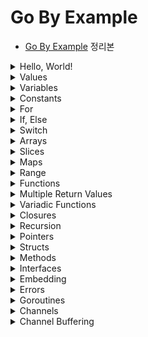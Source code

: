 # Go By Example

- [Go By Example](https://gobyexample.com/) 정리본

<details>
<summary>Hello, World!</summary>

<p>

```go
package main

import "fmt"

func main() {
    fmt.Println("Hello, World!")
}
```

- `main.go` 파일이 있을 때, 아래 명령어를 통해 바로 실행할 수 있다.

```
go run main.go
```

- 바이너리 파일로 build하고, 실행하는 과정은 아래와 같다.

```
go build main.go
ls # main, main.go

./main # Hello, World!
```

---

</p>
</details>

<details>
<summary>Values</summary>

<p>

- Go는 문자열, 정수형, 실수형, boolean 등 많은 값 타입을 가진다.

```go
package main

import "fmt"

func main() {
    fmt.Println("go" + "lang") // "golang"
    fmt.Println("1 + 2 = ", 1+2) // "1 + 2 = 3"
    fmt.Println("7.0 / 3.0 = ", 7.0/3.0) // "7.0 / 3.0 = 2.3333333333333335"
    fmt.Println(true && false) // "false"
}
```

---

</p>
</details>

<details>
<summary>Variables</summary>

<p>

- Go에서는 변수를 명시적으로 선언해야 하고, 이런 정보들은 컴파일러가 사용한다.  
  (타입 체크, 함수 호출 등)

- 1개 이상의 변수는 `var` 키워드를 사용해 선언할 수 있다.

- 아래 처럼 여러 변수들을 한 번에 선언할 수도 있다.

```go
func main() {
    var n1, n2 int = 1, 2
    var n3, n4 = 3, 4
    fmt.Println(n1, n2) // "1 2"
    fmt.Println(n3, n4) // "3 4"
}
```

- n3, n4의 경우 Go는 변수가 초기화된 값으로 타입을 결정한다.

- 아래처럼 값이 할당되지 않고 선언만 된 변수들은 초기값의 _zero-valued_ 로 지정된다.  
  예를 들어 int형이라면 0, 문자열이라면 아무런 값도 없는 빈 문자열 `""`이 된다.

```go
func main() {
    var n1 int
    fmt.Println(n1) // "0"
    var s1 string
    fmt.Println(s1) // ""
}
```

- `:=` 표현식은 값을 선언하고 초기화하는 것을 의미한다.

```go
func main() {
    n1 := 1
    s1 := "string"
    fmt.Println(n1, s1) // "1 string"
}
```

---

</p>
</details>

<details>
<summary>Constants</summary>

<p>

- Go는 문자, 문자열, boolean, 숫자형 값들에 대해 상수를 지원한다.  
  상수는 `const` 키워드를 사용해 선언한다.

```go
func main() {
    const s string = "constant"
    fmt.Println(s)

    const n = 50
    const d = 3e20 / n
    fmt.Println(d)

    fmt.Println(int64(d))
    fmt.Println(math.Sin(n))
}
```

- `const` 키워드는 `var` 키워드가 쓰이는 곳 어디서든 쓰일 수 있다.

---

</p>
</details>

<details>
<summary>For</summary>

<p>

- `for`는 Go에서 유일한 반복문이다.

```go
func main() {
	i := 1
	for i <= 3 {
		fmt.Print(i, " ")
		i = i + 1
	}

	// "1 2 3"

	for j := 7; j <= 9; j++ {
		fmt.Println(j, " ")
	}

	// "7 8 9"

	for {
		fmt.Println("LOOP")
		break
	}

	// "LOOP"

	for n := 0; n <= 5; n++ {
		if n%2 == 0 {
			continue
		}
		fmt.Print(n, " ")
	}

	// "1 3 5"
}
```

---

</p>
</details>

<details>
<summary>If, Else</summary>

<p>

- Go에서는 다른 언어와 if, else 구문이 동일하고, else문 없이 if문만 있을 수도 있다.  
  단, if else block에서의 `{ }`는 필수적으로 필요하다.

```go
func main() {
	if 7%2 == 0 {
		println("7 is even")
	} else {
		println("7 is odd")
	}

	if num := 9; num < 0 {
		println(num, "is negative")
	} else if num < 10 {
		println(num, "has 1 digit")
	} else {
		println(num, "has multiple digits")
	}
}

// "7 is odd"
// "9 has 1 digit"
```

---

</p>
</details>

<details>
<summary>Switch</summary>

<p>

- `switch`문 또한 다른 언어와 비슷하다.

```go
func main() {
	i := 2
	switch i {
	case 1:
		println("one")
	case 2:
		println("two")
	default:
		println("wrong")
	}
}
// "two"
```

- `case` 절에서는 `,`를 구분자로 해서 여러 조건을 하나의 case 절에 대해 적용할 수 있다.

```go
func main() {
	switch time.Now().Weekday() {
	case time.Saturday, time.Sunday:
		println("Weekend!")
	default:
		println("Weekday :(")
	}
}
// "Weekend!"
```

- switch 문에는 조건이 들어가지 않을 수도 있는데, 이는 if/else 문을 나타내는 또다른 방법 중 하나다.

```go
func main() {
	now := time.Now()
	switch {
	case now.Hour() < 12:
		println("Before noon.")
	default:
		println("After noon.")
	}

	// 위 switch-case는 아래의 if-else와 동일
	if now.Hour() < 12 {
		println("Before noon.")
	} else {
		println("After noon.")
	}
}
```

---

</p>
</details>

<details><summary>Arrays</summary>

<p>

- 아래 코드는 5개의 원소를 가지는 int형 배열을 선언한다. 변수 선언 시와 마찬가지로  
  선언된 배열 a는 모두 int의 기본값인 0을 5개 갖고 있다.

```go
func main() {
	var a [5]int
	fmt.Println(a)
}

// "[0 0 0 0 0]"
```

- 배열의 값은 `array[index]` 구문으로 설정할 수 있고, 가져올 때도 `array[index]` 구문을 사용한다.

```go
a[0] = 1
a[1] = 2
fmt.Println(a[0], a[1]) // "1 2"
```

- 아래 구문을 통해 배열을 선언함과 동시에 초기화할 수도 있다.

```go
func main() {
	a := [5]int{1, 2, 3, 4, 5}
	fmt.Println(a)
}

// "[1 2 3 4 5]"
```

- 내장 함수인 `len()`을 사용해 배열의 길이를 알아낼 수 있다.

```go
fmt.Println(len(a)) // "5"
```

- `Array` 타입은 1차원이지만, 이들을 조합해 n차원의 배열을 만들어낼 수 있다.

```go
func main() {
	var twoDimensionalArray [2][3]int
	for i := 0; i < 2; i++ {
		for j := 0; j < 3; j++ {
			twoDimensionalArray[i][j] = i + j
		}
	}
	fmt.Println(twoDimensionalArray)
}

// "[[0 1 2] [1 2 3]]"
```

---

</p></details>

<details><summary>Slices</summary>

<p>

- `Slice`는 Go의 주요 데이터 타입 중 하나로, 배열보다 연속적인 작업에 대해 더 많은 기능을 제공한다.

- 배열과 다르게 `Slice`는 크기가 선언된 원소 개수가 아닌, 가진 원소의 실제 크기로 결정된다.  
  0이 아닌 길이의 `Slice`를 만들기 위해선 내장 함수인 `make()`를 사용하면 된다.  
  아래 예시에서는 3개의 문자열을 가진 `Slice`를 만들었다.  
  배열과 마찬가지로 `arr[index]` 형식으로 값을 가져오거나 설정할 수 있다.

```go
func main() {
	s := make([]string, 3)
	fmt.Println("emp:", s) // emp: [  ]
	s[0] = "a"; s[1] = "b"; s[2] = "c"
	fmt.Println("set:", s) // set: [a b c]
	fmt.Println("get:", s[2]) // get: c

}
```

- 배열에는 없는 기능으로, 내장 함수인 `append()`를 사용해 `Slice`에 값을 추가할 수 있다.

```go
func main() {
	s := make([]string, 1)
	s[0] = "a"
	fmt.Println(s) // [a]
	s = append(s, "b")
	s = append(s, "c", "d", "e")
	fmt.Println(s) // [a b c d e]
}
```

- `Slice`는 `copy()`를 사용해 복사할 수 있다.

```go
func main() {
	original := make([]string, 3)
	original[0] = "a";
	original[1] = "b";
	original[2] = "c"
	fmt.Println(original) // [a b c]

	copied := make([]string, len(original))
	copy(copied, original)
	fmt.Println(copied) // [a b c]

	copied[0] = "x";
	copied[1] = "y";
	copied[2] = "z"
	fmt.Println(original) // [a b c]
	fmt.Println(copied) // [x y z]
}
```

- `Slice`는 slice 연산자도 제공하는데, `slice[low:high]` 형식으로 사용할 수 있다.  
  예를 들어, 아래 코드는 `s[2], s[3], s[4]`를 담는 `Slice`를 반환한다.

```go
func main() {
	s := make([]string, 6)
	s[0] = "a"
	s[1] = "b"
	s[2] = "c"
	s[3] = "d"
	s[4] = "e"
	s[5] = "f"
	slice := s[2:5]
	fmt.Println(slice) // [c d e]
	slice2 := s[:3]
	fmt.Println(slice2) // [a b c]
	slice3 := s[1:]
	fmt.Println(slice3) // [b c d e f]
}
```

- 배열과 마찬가지로 `Slice`도 다차원 데이터를 담을 수 있다.  
  다만 길이가 정해진 배열과 달리, 원소의 개수에 따라 길이가 달라지는 `Slice`의 특성 상  
  내부 데이터(`Slice`)의 길이는 달라질 수 있다.

```go
func main() {
	twoDimensionalSlice := make([][]int, 3)
	for i := 0; i < 3; i++ {
		innerLen := i + 1
		twoDimensionalSlice[i] = make([]int, innerLen)
		for j := 0; j < innerLen; j++ {
			twoDimensionalSlice[i][j] = i + j
		}
	}
	fmt.Println(twoDimensionalSlice) // [[0] [1 2] [2 3 4]]
}
```

---

</p></details>

<details><summary>Maps</summary>

<p>

- `Map`은 다른 언어들에서 _hashes_, _dict_ 라고 불리는 자료형과 비슷한 데이터 타입이다.

- 빈 `Map`을 만들기 위해서는 아래처럼 `make(map[key-type] value-type)` 구문을 사용한다.  
  값을 설정하기 위해서는 `name[key] = val` 형식을 사용하면 된다.  
  값을 가져올 때도 `name[key]` 형식을 사용한다.

```go
func main() {

	m := make(map[string]int)
	m["key1"] = 1
	m["key2"] = 2
	fmt.Println(m) // map[key1:1 key2:2]
}
```

- `len()` 내장함수를 `Map`에 대해 사용하면, key-value 쌍의 개수를 반환한다.

- `delete()` 내장함수를 사용하면 `Map`의 key-value pair를 제거한다.

```go
func main() {

	m := make(map[string]int)
	m["key1"] = 1
	m["key2"] = 2
	delete(m, "key1")
	fmt.Println(m) // map[key2:2]
}
```

- `name[key]` 형식으로 `Map`에서 value를 가져올 때는 해당 key가 존재하는지를  
  알려주는 2번째 반환값도 있다.

```go
func main() {

	m := make(map[string]int)
	m["key1"] = 1
	m["key2"] = 2
	value1, isPresent1 := m["key1"]
	fmt.Println(value1) // 1
	fmt.Println(isPresent1) // true

	value3, isPresent3 := m["key3"]
	fmt.Println(value3) // 0
	fmt.Println(isPresent3) // false
}
```

- 마지막으로 아래처럼 `Map`을 선언함과 동시에 key-value pair를 지정해 초기화할 수 있다.

```go
func main() {

	m := map[string]int{"key1": 1, "key2": 2}
	fmt.Println(m) // map[key1:1 key2:2]
}
```

---

</p></details>

<details><summary>Range</summary>

- `range`는 여러 종류의 자료구조를 순회(iterate)할 때 사용한다.

- 아래는 `range`를 사용해 `Slice`에 있는 숫자들을 합치는 예시이다.

```go
func main() {
	nums := []int{1, 2, 3}
	sum := 0
	for _, num := range nums {
		sum += num
	}
	println(sum) // 6
}
```

- 배열, `Slice`에 대한 `range`는 index, value를 함께 반환하며 순회한다.  
  위 예시에서는 index의 자리에 `_`를 사용했다.

> 관례적으로 사용하지 않는 변수가 있다면, `_`로 네이밍한다.

- `Map`에 대한 `range`는 key, value pair를 순회한다.

```go
func main() {
	m := map[string]int{"key1": 1, "key2": 2}
	for key, value := range m {
		fmt.Println(key, " -> ", value)
	}
	// key1 -> 1
	// key2 -> 2

	// key만 순회
	for k := range m {
		print(k, " ") // key1 key2
	}
}
```

- 마지막으로 문자열에 대한 `range`는 각 문자의 unicode를 순회한다.

```go
func main() {
	str := "abcdefg"
	for index, value := range str {
		fmt.Println(index, value)
	}
	/*
		0 97
		1 98
		2 99
		3 100
		4 101
		5 102
		6 103
	*/
}
```

---

<p>

</p></details>

<details><summary>Functions</summary>

<p>

- 함수는 `func` 키워드를 사용해 선언한다.

- 우선 아래는 2개의 int를 매개변수로 하고 int를 반환하는 함수 `plus()`이다.  
  매개변수마다 타입을 지정해줘도 되고, 같은 타입이 여러 개 있다면 한 번만 써줘도 된다.

```go
func plus(a int, b int) int {
	return a + b
}

func plusAll(a, b, c int) int {
	return a + b + c
}

func plusDifferentTypes(a, b int, c, d string) string {
	println(a + b)
	return c + d
}

func main() {
	fmt.Println(plusDifferentTypes(1, 2, "c", "d"))
}
```

---

</p></details>

<details><summary>Multiple Return Values</summary>

<p>

- Go에서는 하나의 함수, 표현식이 여러 개의 반환 값을 가질 수 있다.  
  예를 들어, 결과와 error를 모두 한 번에 반환하도록 할 수 있다.

- 아래의 `vals()` 함수는 2개의 int를 반환한다.

```go
func vals() (int, int) {
	return 3, 7
}

func main() {
	fmt.Println(vals())
}
```

- 2개 이상의 값이 반환될 때 하나만 사용하고 싶다면, 사용하지 않을 반환값에는 관례적으로 `_`로 네이밍한다.

```go
func main() {
	_, seven := vals()
	println(seven) // 7
}
```

---

</p></details>

<details><summary>Variadic Functions</summary>

<p>

- Go에서의 가변인자를 선언하는 방법은 Java와 동일하게 `...` 을 사용한다.

```go
func sum(nums ...int) int {
	result := 0
	for _, num := range nums {
		result += num
	}
	return result
}

func main() {
	fmt.Println(sum(1, 2, 3, 4))
}
```

- 가변인자를 매개변수로 받는 함수에 배열이나 `Slice`를 전달하려면 `...` 연산자를 붙힌다.

```go
func main() {
	numbers := []int{1, 2, 3, 4, 5}
	fmt.Println(sum(numbers...))

	slices := make([]int, 6)
	for i := 0; i < 6; i++ {
		slices[i] = i
	}
	fmt.Println(sum(slices...))
}
```

---

</p></details>

<details><summary>Closures</summary>

<p>

- Go는 익명 함수를 지원하며, 이를 사용해 `Closure`를 활용할 수 있다.  
  익명 함수는 이름 그대로 특정 작업을 하지만, 이름을 붙이고 싶지 않을 때 활용할 수 있다.  
  아래의 `intSeq()` 함수를 보자.

```go
func intSeq() func() int {
	i := 0
	return func() int {
		i++
		return i
	}
}

func main() {
	nextInt := intSeq()
	fmt.Println(nextInt()) // 1
	fmt.Println(nextInt()) // 2
	fmt.Println(nextInt()) // 3

	newInt := intSeq()
	fmt.Println(newInt()) // 1
	fmt.Println(newInt()) // 2
}
```

- 우선 `nextInt`는 `intSeq()`의 반환 결과, 즉 i가 0인 함수를 갖고 있다.  
  이후 `nextInt`를 호출할 때마다 i를 1씩 증가시키고 반환하는 익명 함수가 실행되기에  
  값이 1, 2, 3으로 출력되는 것이다.

- 반면 `newInt`는 또 다시 `intSeq()`의 반환 결과, 즉 i가 0인 함수를 갖고 있기에 1부터 다시 시작한다.

---

</p></details>

<details><summary>Recursion</summary>

<p>

- 당연히 Go에서도 재귀 함수를 사용할 수 있다. 아래의 `fact()`를 보자.  
  이 함수는 `fact(0)`가 호출될 때까지 계속 재귀적으로 호출된다.

```go
func fact(n int) int {
	if n == 0 {
		return 1
	}
	return n * fact(n-1)
}

func main() {
	fmt.Println(fact(4)) // 24
}
```

- 재귀 함수로 Closure 개념을 사용할 수도 있다.  
  하지만 재귀 함수의 목적으로 Closure를 사용할 때는 항상 `var`로 명시적으로 선언되어야 한다.  
  아래 코드에서 `fib()`를 명시적으로 선언하지 않으면, 함수를 선언함과 동시에 반환하기에 말이 안된다.  
  실제로도 `fib is undefined` 에러가 난다.

```go
func main() {
	var fib func(n int) int

	fib = func(n int) int {
		if n < 2 {
			return n
		}
		return fib(n-1) + fib(n-2)
	}

	fmt.Println(fib(7))
}
```

---

</p></details>

<details><summary>Pointers</summary>

<p>

- Go는 포인터를 지원한다.

- 아래의 `zeroval()`과 `zeroptr()` 함수를 통해 포인터와 값의 차이를 보자.  
  `zeroval()`은 int형 _값_ 을 받아 그 값을 0으로 바꾸기만 한다.  
  반면 `zeroptr()`는 `*int` 형 파라미터를 갖고 있으며, 이는 곧 int형 포인터를 의미한다.  
  이 함수 내의 `*iptr`는 `int*`형을 한 차원 내려 그 포인터 주소가 가리키는 값을 가져온다.  
  또한 `zeroptr()`에 전달할 때 `&i`는 i 변수의 포인터 주소를 전달하는 구문이다.

```go
func zeroval(ival int) {
	ival = 0
}

func zeroptr(iptr *int) {
	*iptr = 0
}

func main() {
	i := 1
	fmt.Println("Initial: ", i) // Initial:  1

	zeroval(1)
	fmt.Println("zeroval(): ", i) // zeroval():  1

	zeroptr(&i)
	fmt.Println("zeroptr(): ", i) // zeroptr():  0

	fmt.Println("pointer: ", &i) // pointer:  0x140000160c8
}
```

---

</p></details>

<details><summary>Structs</summary>

<p>

- Go에서는 `struct` 키워드를 사용해 특정 타입들로 이뤄진 구조체를 만들어 사용할 수 있다.

```go
type person struct {
	name string
	age  int
}

func newPerson(name string) *person {
	p := person{name: name, age: 25}
	return &p
}

func newPerson2(name string) person {
	p := person{name: name}
	p.age = 30
	return p
}

func main() {
	sangwoo := newPerson("sangwoo")
	fmt.Println(*sangwoo) // {sangwoo 25}
	sangwoo.name = "new Sangwoo"
	fmt.Println(*sangwoo) // {new Sangwoo 25}

	sangwoo2 := newPerson2("sangwoo2")
	fmt.Println(sangwoo2) // {sangwoo2 30}
	sangwoo2.name = "new Sangwoo2"
	fmt.Println(sangwoo2)
}
```

- 위처럼 관례적으로 구조체를 생성할 때는 해당 역할을 하는 함수를 만들어 호출한다.

- 구조체의 필드 접근 시에는 `.`를 사용할 수 있으며, 구조체 포인터의 필드를 접근할 때도 마찬가지로 `.`를  
  사용해 접근한다. (자동으로 dereference 된다.)

- 구조체를 만들 때는 `구조체명{필드명: 값}` 식으로 초기화를 할 수 있으며, 초기화하지 않으면 기본값이 할당된다.

- 구조체는 _가변(mutable)_ 이다.

---

</p></details>

<details><summary>Methods</summary>

<p>

- Go에서는 구조체에 대해 메소드를 정의할 수 있다.  
  아래의 `area()`는 rect 구조체에 대해 정의한 메소드이다.  
  `perim()`과 `area()`에서 알 수 있듯이 구조체에 대한 메소드는 구조체 포인터에 대해서도 할 수 있으며,  
  구조체 값에 대해서도 할 수 있다.

```go
type rect struct {
	width, height int
}

func (r *rect) area() int {
	return r.width * r.height
}

func (r rect) perim() int {
	return 2*r.width + 2*r.height
}

func main() {
	r := rect{width: 10, height: 5}
	fmt.Println("area: ", r.area()) // area: 50
	fmt.Println("perim: ", r.perim()) // perim: 30

	rp := &r
	fmt.Println("area: ", rp.area()) // area: 50
	fmt.Println("perim: ", rp.perim()) // perim: 30
}
```

- r는 구조체 값, rp는 구조체 포인터를 담고 있지만 둘 다 메소드를 같은 형태로 호출했다.  
  이는 Go가 메소드 호출에 대해 값과 포인터를 자동으로 변환해주기 때문이다.

---

</p></details>

<details><summary>Interfaces</summary>

<p>

- Go에서의 인터페이스는 메소드 시그니처의 집합체 이다.

- 아래는 `area()`, `perim()`을 가지는 geometry라는 인터페이스가 정의된 모습이다.

```go
type geometry interface {
	area() float64
	perim() float64
}
```

- 아래처럼 Go에서 인터페이스를 구현하기 위해서는 해당 인터페이스가 가진 메소드를 모두 구현하기만 하면 된다.  
  rect, circle 구조체 모두 geometry 인터페이스가 가지는 `area()`, `perim()`을 구현했기에  
  자동으로 geometry의 구현체로 취급되며, 그렇기에 `measure()`의 인자로 전달될 수 있는 것이다.

```go
type rect struct {
	width, height float64
}

func (r rect) area() float64 {
	return r.width * r.height
}

func (r rect) perim() float64 {
	return 2*r.width + 2*r.height
}

type circle struct {
	radius float64
}

func (c circle) area() float64 {
	return math.Pi * c.radius * c.radius
}

func (c circle) perim() float64 {
	return 2 * math.Pi * c.radius
}

func measure(g geometry) {
	fmt.Println(g)
	fmt.Println(g.area())
	fmt.Println(g.perim())
}

func main() {
	r := rect{width: 3, height: 4}
	c := circle{radius: 5}

	measure(r)
	measure(c)
}
```

---

</p></details>

<details><summary>Embedding</summary>

<p>

- Go에서는 구조체(struct)와 인터페이스(interface)들의 embedding을 지원한다.  
  이를 사용해 수많은 조합을 만들어 사용할 수 있다.

```go
type base struct {
	num int
}

func (b base) describe() string {
	return fmt.Sprintf("base with num=%v", b.num)
}

type container struct {
	base
	str string
}
```

- 위 코드에서 container 구조체는 base 구조체를 갖고 있다.  
  이렇게 embedding은 마치 이름 없는 필드와 같이 보인다.

```go
func main() {

	co := container{
		base: base{num: 1},
		str:  "Some name",
	}

	fmt.Println(co.describe()) // base with num=1
	fmt.Println(co.base.describe()) // base with num=1
	fmt.Println(co.base.num) // 1
	fmt.Println(co.num) // 1

	type describer interface {
		describe() string
	}

	var d describer = co
	fmt.Println(d.describe()) // base with num=1
}
```

- 재밌는 것은 co의 num에 접근하려면 `co.base.num`이 맞지만, `co.num`으로도 접근이 가능하다는 것이다.  
  마찬가지로 `describe()`는 base에 있는 메소드이지만 `co.describe()`도 가능하다.

- 또한 describer라는 인터페이스를 만들었는데, 이 인터페이스의 메소드 시그니처를 동일하게 base 구조체가  
  구현한다. 이때 container가 base를 embed하고 있기에 container가 describer를 구현하는 것으로 취급된다.

---

</p></details>

<details><summary>Errors</summary>

<p>

- Java와 같이 정상적인 결과를 반환하거나, 예외를 던지는 패러다임과는 달리 Go에서는 예외를 던지지 않고,  
  결과와 함께 반환한다.

- 이러한 Go의 패러다임은 예외를 특별하게 처리하지 않고, 정상적인 결과를 처리할 때와 동일하게 코드를 작성하개 해준다.

- 관례적으로 에러들은 `error` 타입을 가지며, 함수의 마지막 반환 값이다.

- `errors.New`는 주어진 에러 메시지를 가진 새로운 `error`를 만들어낸다.

```go
func f1(arg int) (int, error) {
	if arg == 42 {
		return -1, errors.New("cannot work with 42.")
	}
	return arg + 3, nil
}
```

- 위 `f1()` 함수는 인자로 42가 주어지면 에러를 반환한다.
- 에러 반환값이 nil이라면 에러가 발생하지 않았음을 의미한다.

- 아래처럼 `Error()` 메소드를 구현한 구조체를 만들어서 Custom error를 사용할 수 있다.

```go
type argError struct {
	arg     int
	problem string
}

func (e *argError) Error() string {
	return fmt.Sprintf("%d - %s", e.arg, e.problem)
}

func f2(arg int) (int, error) {
	if arg == 42 {
		return -1, &argError{arg, "Cannot work with 42."}
	}
	return arg + 3, nil
}
```

- 아래 코드를 보자. `range`를 사용해 7~42를 순회하며 각각 `f1()`과 `f2()`를 호출한다.  
  아래 코드에서 쓰인 if절의 모습은 Go에서는 매우 흔한 모습이다.

```go
func main() {
	for _, i := range []int{7, 42} {
		if r, e := f1(i); e != nil {
			fmt.Println("f1() failed:", e)
		} else {
			fmt.Println("f1() worked:", r)
		}
	}
	for _, i := range []int{7, 42} {
		if r, e := f2(i); e != nil {
			fmt.Println("f2() failed:", e)
		} else {
			fmt.Println("f2() worked:", r)
		}
	}
}
```

- 마지막으로 Custom error를 만들어 발생시키고, 사용할 때에는 형변환을 명시적으로 해줘야 한다.

```go
func main() {
	_, e := f2(42)
	if ae, ok := e.(*argError); ok {
		fmt.Println(ae.arg) // 42
		fmt.Println(ae.problem) // Cannot work with 42.
	}
}
```

- `e.(*argError)`는 형변환을 하는 모습이며 ae는 형변환된 결과, ok는 형변환이 가능한지를 담는 boolean 변수이다.

---

</p></details>

<details><summary>Goroutines</summary>

<p>

- `goroutine`은 특정 작업을 실행하기 위한 경량 스레드이다.

- 아래와 같은 `f()`라는 함수가 있다 해보자.

```go
func f(from string) {
	for i := 0; i < 3; i++ {
		fmt.Println(from, ":", i)
	}
}
```

- 위 함수를 실행시키려먼, 아래처럼 할 것이다.

```go
func main() {
	f("direct")
}
```

- 이 함수를 goroutine에서 실행하고 싶다면 `go f(s)`를 사용한다.  
  이렇게 하면 goroutine이 `f()`를 `f()`를 실행시키는 `main()`과 동시에(concurrently) 실행하게 된다.

```go
func main() {
	go func(msg string) {
		time.Sleep(time.Second)
		fmt.Println("Anonymous", msg)
	}("After 1 second")

	go func(msg string) {
		time.Sleep(time.Second * 3)
		fmt.Println("Anonymous2", msg)
	}("After 3 seconds")

	time.Sleep(time.Second * 5)
	fmt.Println("done")
}
```

- 위 코드를 실행하면 콘솔에 1초 후에 "After 1 second", 그로부터 2초후에 "After 3 seconds", 그리고  
  그로부터 또 2초 후에 "done"이 출력되면서 프로그램이 종료된다.

- 위에서는 3개의 함수 호출이 서로 비동기적으로(asynchronously) 실행되고 있다.

---

</p></details>

<details><summary>Channels</summary>

<p>

- `Channel`은 동시적으로 발생하는 `Goroutine`들을 이어주는 pipe이다.  
  하나의 `Goroutine`에서 `Channel`에 여러 값을 전달하면, 이 값들을 다른 `Goroutine`에서 사용할 수 있다.

- `Channel`은 `make(chan value-type)`으로 생성한다.  
  `channelName <- value` 형식으로 `Channel`에 값을 전달(send)할 수 있으며,  
  `<-channelName` 형식으로 `Channel`에 있는 값을 받아올(receive) 수 있다.

```go
func main() {
	// messages 채널 생성
	messages := make(chan string)

	// messages 채널에 "ping"이라는 값 전달, 3초 sleep
	go func() {
		time.Sleep(time.Second * 3)
		messages <- "ping"
	}()

	time.Sleep(time.Second)
	// messages 채널에서 값을 받아와 msg 변수에 할당
	msg := <-messages
	fmt.Println(msg)
}
```

- 기본적으로 `Channel`에 값을 send하거나 receive하는 작업은 발신자(sender)와 수신자(receiver)가 모두  
  준비될 때까지 block된다. `Goroutine`에서 수행되는 익명함수가 3초 후에 messages `Channel`에  
  "ping"을 send하기에 위 프로그램에서 `fmt.Println(msg)`가 수행되는 시점도 3초 후가 된다.

---

</p></details>

<details><summary>Channel Buffering</summary>

<p>

- 기본적으로 `Channel`은 _unbuffered_ 하다. _unbuffered_ 하다는 것은 코드에서  
  `channelName <- value` 형식으로 `Channel`에 값을 전달할 때, `Channel`이 값을  
  `<-channelName` 형식으로 값을 읽어오는 코드가 있을 때만 전달받는 다는 것이다.

- 반면 `Buffered Channel` 은 제한된 숫자의 값들을 그 값을 빼내는 곳이 없더라도 전달받을 수 있게끔 한다.

```go
func main() {
	messages := make(chan string, 2)

	messages <- "buffered"
	messages <- "channel"

	fmt.Println(<-messages) // "buffered"
	fmt.Println(<-messages) // "channel"

	//messages2 := make(chan string)
	//messages2 <- "unbuffered"
}
```

- 위 코드에서 messages라는 2개의 값을 가질 수 있는 buffered channel을 만들었다.  
  아래쪽에 messages2 부분을 주석 해제하면 `fatal error: all goroutines are asleep - deadlock!` 이라는  
  메시지와 함께 예외가 발생한다. Unbuffered channel에 값을 receive하는 코드가 없이 send했기 때문이다.

---

</p></details>
